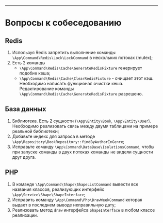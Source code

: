 ***
# Вопросы к собеседованию

## Redis
1. Используя Redis запретить выполнение команды `\App\Command\Redis\Lock\LockCommand`
в нескольких потоках (mutex);
2. Есть 2 команды
   + `\App\Command\Redis\Cache\GenerateRedisFixture`  генерирует подобие кеша; 
   + `\App\Command\Redis\Cache\ClearRedisFixture` - очищает этот кэш.
Необходимо написать функционал очистки кеша.
Редактирование команды `\App\Command\Redis\Cache\GenerateRedisFixture` разрешено.

## База данных
1. Библиотека. Есть 2 сущности (`\App\Entity\Book`, `\App\Entity\User`).
Необходимо реализовать связь между двумя таблицами на примере реальной библиотеки;
2. Добавьте индекс для запроса в методе `\App\Repository\BookRepository::findByAuthorInGenre`;
3. Исправьте команду `\App\Command\DataBase\IsolationsCommand`, чтобы при запуске команды в двух потоках
команды не видели сущности друг друга.

## PHP
1. В команде `\App\Command\Shape\ShapeListCommand` вывести все названия классов, реализующих 
интерфейс `\App\Service\Shape\ShapeInterface`;
2. Исправить команду `\App\Command\Php\DrawWeekCommand` которая выдает в
последнем выводе неправильную дату;
3. Реализовать метод `draw` интерфейса `ShapeInterface` в любом классе
реализации.